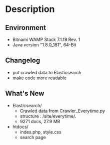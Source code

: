 # Description
## Environment
* Bitnami WAMP Stack 7.1.19 Rev. 1
* Java version "1.8.0_181", 64-Bit
## Changelog
* put crawled data to Elasticsearch
* make code more readable
## What's New
* Elasticsearch/
  * Crawled data from Crawler_Everytime.py
  * structure : /site/everytime/.
  * 9271 docs, 27.9 MB
* htdocs/
  * index.php, style.css
  * search page
